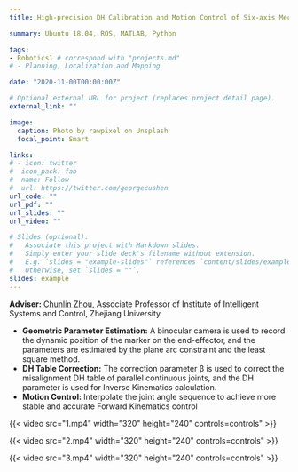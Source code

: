 ```yaml
---
title: High-precision DH Calibration and Motion Control of Six-axis Mechanical Arm

summary: Ubuntu 18.04, ROS, MATLAB, Python

tags:
- Robotics1	# correspond with "projects.md"
# - Planning, Localization and Mapping

date: "2020-11-00T00:00:00Z"

# Optional external URL for project (replaces project detail page).
external_link: ""

image:
  caption: Photo by rawpixel on Unsplash
  focal_point: Smart

links:
# - icon: twitter
#  icon_pack: fab
#  name: Follow
#  url: https://twitter.com/georgecushen
url_code: ""
url_pdf: ""
url_slides: ""
url_video: ""

# Slides (optional).
#   Associate this project with Markdown slides.
#   Simply enter your slide deck's filename without extension.
#   E.g. `slides = "example-slides"` references `content/slides/example-slides.md`.
#   Otherwise, set `slides = ""`.
slides: example
---
```


**Adviser:** [Chunlin Zhou](https://person.zju.edu.cn/c_zhou), Associate Professor of Institute of Intelligent Systems and Control, Zhejiang University                                                

- **Geometric Parameter Estimation:** A binocular camera is     used to record the dynamic position of the marker on the end-effector, and     the parameters are estimated by the plane arc constraint and the least     square method.
- **DH Table Correction:** The correction parameter β is used to correct the misalignment DH     table of parallel continuous joints, and the DH parameter is used for Inverse     Kinematics calculation.
- **Motion Control:** Interpolate     the joint angle sequence to achieve more stable and accurate Forward Kinematics     control





{{< video src="1.mp4" width="320" height="240" controls=controls" >}}

{{< video src="2.mp4" width="320" height="240" controls=controls" >}}

{{< video src="3.mp4" width="320" height="240" controls=controls" >}}